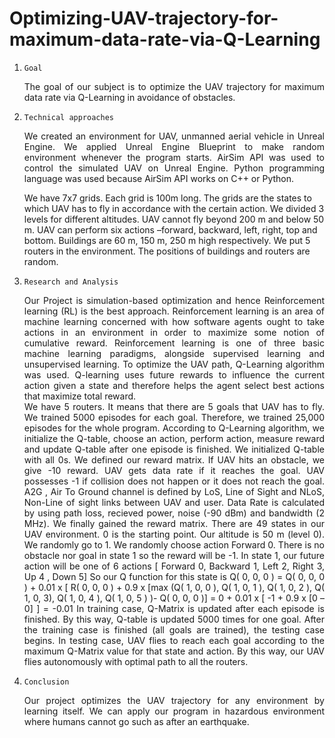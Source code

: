 # Optimizing-UAV-trajectory-for-maximum-data-rate-via-Q-Learning
1. ```Goal```    
    <p align="justify">The goal of our subject is to optimize the UAV trajectory for maximum data rate via Q-Learning in avoidance of obstacles.</p>   

2. ```Technical approaches```    
    <p align="justify">We created an environment for UAV, unmanned aerial vehicle in Unreal Engine. We applied Unreal Engine Blueprint to make random environment whenever the program starts. AirSim API was used to control the simulated UAV on Unreal Engine. Python programming language was used because AirSim API works on C++ or Python.
    
    We have 7x7 grids. Each grid is 100m long. The grids are the states to which UAV has to fly in accordance with the certain action. We divided 3 levels for different altitudes. UAV cannot fly beyond 200 m and below 50 m. UAV can perform six actions –forward, backward, left, right, top and bottom. Buildings are 60 m, 150 m, 250 m high respectively. We put 5 routers in the environment. The positions of buildings and routers are random.</p> 
    
3. ```Research and Analysis``` 
    <br><p align="justify">Our Project is simulation-based optimization and hence Reinforcement learning (RL) is the best approach. Reinforcement learning is an area of machine learning concerned with how software agents ought to take actions in an environment in order to maximize some notion of cumulative reward. Reinforcement learning is one of three basic machine learning paradigms, alongside supervised learning and unsupervised learning. To optimize the UAV path, Q-Learning algorithm was used. Q-learning uses future rewards to influence the current action given a state and therefore helps the agent select best actions that maximize total reward.  
   We have 5 routers. It means that there are 5 goals that UAV has to fly. We trained 5000 episodes for each goal. Therefore, we trained 25,000 episodes for the whole program. According to Q-Learning algorithm, we initialize the Q-table, choose an action, perform action, measure reward and update Q-table after one episode is finished. We initialized Q-table with all 0s. 
   We defined our reward matrix. If UAV hits an obstacle, we give -10 reward. UAV gets data rate if it reaches the goal. UAV possesses -1 if collision does not happen or it does not reach the goal.  A2G , Air To Ground channel is defined by LoS, Line of Sight and NLoS, Non-Line of sight links between UAV and user. Data Rate is calculated by using path loss, recieved power, noise (-90 dBm) and bandwidth (2 MHz). We finally gained the reward matrix. There are 49 states in our UAV environment. 0 is the starting point. Our altitude is 50 m (level 0).  We randomly go to 1. We randomly choose action Forward 0. There is no obstacle nor goal in state 1 so the reward will be -1. In state 1, our future action will be one of 6 actions [ Forward 0, Backward 1, Left 2, Right 3, Up 4 , Down 5] 
So our Q function for this state is Q( 0, 0, 0 ) = Q( 0, 0, 0 ) + 0.01 x [ R( 0, 0, 0 )  + 0.9 x [max (Q( 1, 0, 0 ), Q( 1, 0, 1 ), Q( 1, 0, 2 ), Q( 1, 0, 3), Q( 1, 0, 4 ), Q( 1, 0, 5 ) )- Q( 0, 0, 0 )] = 0 + 0.01 x [ -1 + 0.9 x [0 – 0] ]   = -0.01 
    In training case, Q-Matrix is updated after each episode is finished.  By this way, Q-table is updated 5000 times for one goal. After the training case is finished (all goals are trained), the testing case begins. In testing case, UAV flies to reach each goal according to the maximum Q-Matrix value for that state and action. By this way, our UAV flies autonomously with optimal path to all the routers.</p> 
 
4. ```Conclusion```
    <p align="justify">Our project optimizes the UAV trajectory for any environment by learning itself. We can apply our program in hazardous environment where humans cannot go such as after an earthquake.</p> 



